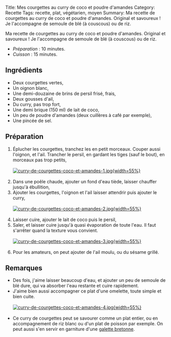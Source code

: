 Title: Mes courgettes au curry de coco et poudre d'amandes
Category: Recette
Tags: recette, plat, végétarien, moyen
Summary: Ma recette de courgettes au curry de coco et poudre d'amandes. Original et savoureux ! Je l'accompagne de semoule de blé (à couscous) ou de riz.

Ma recette de courgettes au curry de coco et poudre d'amandes. Original et savoureux ! Je l'accompagne de semoule de blé (à couscous) ou de riz.

- *Préparation* : 10 minutes.
- *Cuisson* : 15 minutes.

## Ingrédients
- Deux courgettes vertes,
- Un oignon blanc,
- Une demi-douzaine de brins de persil frisé, frais,
- Deux gousses d'ail,
- Du curry, pas trop fort,
- Une demi brique (150 ml) de lait de coco,
- Un peu de poudre d'amandes (deux cuillères à café par exemple),
- Une pincée de sel.

## Préparation
1. Éplucher les courgettes, tranchez les en petit morceaux. Couper aussi l'oignon, et l'ail. Trancher le persil, en gardant les tiges (sauf le bout), en morceaux pas trop petits,<br><br>
    [![curry-de-courgettes-coco-et-amandes-1.jpg]({filename}images/curry-de-courgettes-coco-et-amandes-1.jpg){width=55%}]({filename}images/curry-de-courgettes-coco-et-amandes-1.jpg)<br><br>
2. Dans une poêle chaude, ajouter un fond d'eau tiède, laisser chauffer jusqu'à ébullition,
3. Ajouter les courgettes, l'oignon et l'ail laisser attendrir puis ajouter le curry,<br><br>
    [![curry-de-courgettes-coco-et-amandes-2.jpg]({filename}images/curry-de-courgettes-coco-et-amandes-2.jpg){width=55%}]({filename}images/curry-de-courgettes-coco-et-amandes-2.jpg)<br><br>
4. Laisser cuire, ajouter le lait de coco puis le persil,
5. Saler, et laisser cuire jusqu'à quasi évaporation de toute l'eau. Il faut s'arrêter quand la texture vous convient.<br><br>
    [![curry-de-courgettes-coco-et-amandes-3.jpg]({filename}images/curry-de-courgettes-coco-et-amandes-3.jpg){width=55%}]({filename}images/curry-de-courgettes-coco-et-amandes-3.jpg)<br><br>
6. Pour les amateurs, on peut ajouter de l'ail moulu, ou du sésame grillé.

## Remarques
- Des fois, j'aime laisser beaucoup d'eau, et ajouter un peu de semoule de blé dure, qui va absorber l'eau restante et cuire rapidement.
- J'aime bien aussi accompagner ce plat d'une omelette, toute simple et bien cuite.<br><br>
    [![curry-de-courgettes-coco-et-amandes-4.jpg]({filename}images/curry-de-courgettes-coco-et-amandes-4.jpg){width=55%}]({filename}images/curry-de-courgettes-coco-et-amandes-4.jpg)<br><br>
- Ce curry de courgettes peut se savourer comme un plat entier, ou en accompagnement de riz blanc ou d'un plat de poisson par exemple. On peut aussi s'en servir en garniture d'une [galette bretonne](galettes-bretonnes.html).
